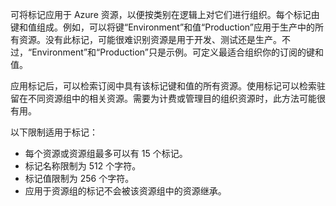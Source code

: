可将标记应用于 Azure 资源，以便按类别在逻辑上对它们进行组织。每个标记由键和值组成。例如，可以将键“Environment”和值“Production”应用于生产中的所有资源。没有此标记，可能很难识别资源是用于开发、测试还是生产。不过，“Environment”和“Production”只是示例。可定义最适合组织你的订阅的键和值。

应用标记后，可以检索订阅中具有该标记键和值的所有资源。使用标记可以检索驻留在不同资源组中的相关资源。需要为计费或管理目的组织资源时，此方法可能很有用。

以下限制适用于标记：

* 每个资源或资源组最多可以有 15 个标记。
* 标记名称限制为 512 个字符。
* 标记值限制为 256 个字符。
* 应用于资源组的标记不会被该资源组中的资源继承。

<!---HONumber=Mooncake_0227_2017-->
<!--Update_Description:new article about introducing the resource manager tag -->